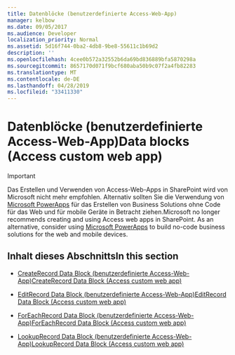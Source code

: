 ```yaml
---
title: Datenblöcke (benutzerdefinierte Access-Web-App)
manager: kelbow
ms.date: 09/05/2017
ms.audience: Developer
localization_priority: Normal
ms.assetid: 5d16f744-0ba2-4db8-9be8-55611c1b69d2
description: ''
ms.openlocfilehash: 4cee0b572a32552b6da69bd836889bfa5870298a
ms.sourcegitcommit: 8657170d071f9bcf680aba50b9c07f2a4fb82283
ms.translationtype: MT
ms.contentlocale: de-DE
ms.lasthandoff: 04/28/2019
ms.locfileid: "33411330"
---
```

# <a name="data-blocks-access-custom-web-app"></a><span data-ttu-id="83722-102">Datenblöcke (benutzerdefinierte Access-Web-App)</span><span class="sxs-lookup"><span data-stu-id="83722-102">Data blocks (Access custom web app)</span></span>

> [!IMPORTANT]
> <span data-ttu-id="83722-p101">Das Erstellen und Verwenden von Access-Web-Apps in SharePoint wird von Microsoft nicht mehr empfohlen. Alternativ sollten Sie die Verwendung von [Microsoft PowerApps](https://powerapps.microsoft.com/en-us/) für das Erstellen von Business Solutions ohne Code für das Web und für mobile Geräte in Betracht ziehen.</span><span class="sxs-lookup"><span data-stu-id="83722-p101">Microsoft no longer recommends creating and using Access web apps in SharePoint. As an alternative, consider using [Microsoft PowerApps](https://powerapps.microsoft.com/en-us/) to build no-code business solutions for the web and mobile devices.</span></span> 
  
## <a name="in-this-section"></a><span data-ttu-id="83722-105">Inhalt dieses Abschnitts</span><span class="sxs-lookup"><span data-stu-id="83722-105">In this section</span></span>

- [<span data-ttu-id="83722-106">CreateRecord Data Block (benutzerdefinierte Access-Web-App)</span><span class="sxs-lookup"><span data-stu-id="83722-106">CreateRecord Data Block (Access custom web app)</span></span>](createrecord-data-block-access-custom-web-app.md)
    
- [<span data-ttu-id="83722-107">EditRecord Data Block (benutzerdefinierte Access-Web-App)</span><span class="sxs-lookup"><span data-stu-id="83722-107">EditRecord Data Block (Access custom web app)</span></span>](editrecord-data-block-access-custom-web-app.md)
    
- [<span data-ttu-id="83722-108">ForEachRecord Data Block (benutzerdefinierte Access-Web-App)</span><span class="sxs-lookup"><span data-stu-id="83722-108">ForEachRecord Data Block (Access custom web app)</span></span>](foreachrecord-data-block-access-custom-web-app.md)
    
- [<span data-ttu-id="83722-109">LookupRecord Data Block (benutzerdefinierte Access-Web-App)</span><span class="sxs-lookup"><span data-stu-id="83722-109">LookupRecord Data Block (Access custom web app)</span></span>](lookuprecord-data-block-access-custom-web-app.md)
    

